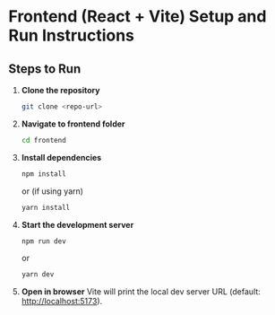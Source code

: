 

# Frontend (React + Vite) Setup and Run Instructions

## Steps to Run

1. **Clone the repository**
   ```bash
   git clone <repo-url>
   ```

2. **Navigate to frontend folder**

   ```bash
   cd frontend
   ```
3. **Install dependencies**

   ```bash
   npm install
   ```

   or (if using yarn)

   ```bash
   yarn install
   ```
4. **Start the development server**

   ```bash
   npm run dev
   ```

   or

   ```bash
   yarn dev
   ```
5. **Open in browser**
   Vite will print the local dev server URL (default: [http://localhost:5173](http://localhost:5173/)).

```

```
